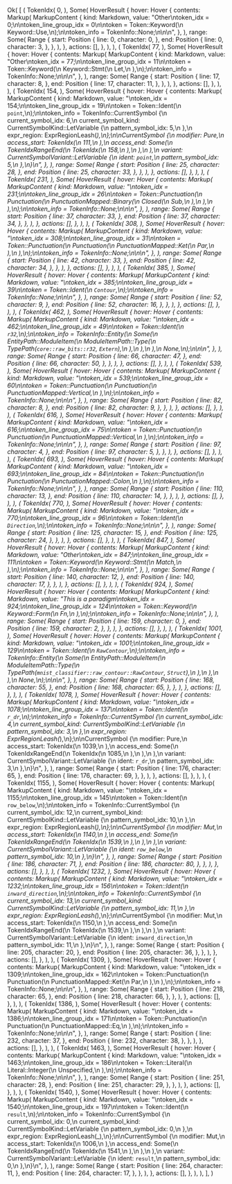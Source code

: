 Ok(
    [
        (
            TokenIdx(
                0,
            ),
            Some(
                HoverResult {
                    hover: Hover {
                        contents: Markup(
                            MarkupContent {
                                kind: Markdown,
                                value: "Other\ntoken_idx = 0;\n\ntoken_line_group_idx = 0\n\ntoken = Token::Keyword(\n    Keyword::Use,\n);\n\ntoken_info = TokenInfo::None;\n\n\n",
                            },
                        ),
                        range: Some(
                            Range {
                                start: Position {
                                    line: 0,
                                    character: 0,
                                },
                                end: Position {
                                    line: 0,
                                    character: 3,
                                },
                            },
                        ),
                    },
                    actions: [],
                },
            ),
        ),
        (
            TokenIdx(
                77,
            ),
            Some(
                HoverResult {
                    hover: Hover {
                        contents: Markup(
                            MarkupContent {
                                kind: Markdown,
                                value: "Other\ntoken_idx = 77;\n\ntoken_line_group_idx = 11\n\ntoken = Token::Keyword(\n    Keyword::Stmt(\n        Let,\n    ),\n);\n\ntoken_info = TokenInfo::None;\n\n\n",
                            },
                        ),
                        range: Some(
                            Range {
                                start: Position {
                                    line: 17,
                                    character: 8,
                                },
                                end: Position {
                                    line: 17,
                                    character: 11,
                                },
                            },
                        ),
                    },
                    actions: [],
                },
            ),
        ),
        (
            TokenIdx(
                154,
            ),
            Some(
                HoverResult {
                    hover: Hover {
                        contents: Markup(
                            MarkupContent {
                                kind: Markdown,
                                value: "\ntoken_idx = 154;\n\ntoken_line_group_idx = 19\n\ntoken = Token::Ident(\n    `point`,\n);\n\ntoken_info = TokenInfo::CurrentSymbol {\n    current_symbol_idx: 6,\n    current_symbol_kind: CurrentSymbolKind::LetVariable {\n        pattern_symbol_idx: 5,\n    },\n    expr_region: ExprRegionLeash(_),\n};\n\nCurrentSymbol {\n    modifier: Pure,\n    access_start: TokenIdx(\n        111,\n    ),\n    access_end: Some(\n        TokenIdxRangeEnd(\n            TokenIdx(\n                158,\n            ),\n        ),\n    ),\n    variant: CurrentSymbolVariant::LetVariable {\n        ident: `point`,\n        pattern_symbol_idx: 5,\n    },\n}\n",
                            },
                        ),
                        range: Some(
                            Range {
                                start: Position {
                                    line: 25,
                                    character: 28,
                                },
                                end: Position {
                                    line: 25,
                                    character: 33,
                                },
                            },
                        ),
                    },
                    actions: [],
                },
            ),
        ),
        (
            TokenIdx(
                231,
            ),
            Some(
                HoverResult {
                    hover: Hover {
                        contents: Markup(
                            MarkupContent {
                                kind: Markdown,
                                value: "\ntoken_idx = 231;\n\ntoken_line_group_idx = 26\n\ntoken = Token::Punctuation(\n    Punctuation(\n        PunctuationMapped::Binary(\n            Closed(\n                Sub,\n            ),\n        ),\n    ),\n);\n\ntoken_info = TokenInfo::None;\n\n\n",
                            },
                        ),
                        range: Some(
                            Range {
                                start: Position {
                                    line: 37,
                                    character: 33,
                                },
                                end: Position {
                                    line: 37,
                                    character: 34,
                                },
                            },
                        ),
                    },
                    actions: [],
                },
            ),
        ),
        (
            TokenIdx(
                308,
            ),
            Some(
                HoverResult {
                    hover: Hover {
                        contents: Markup(
                            MarkupContent {
                                kind: Markdown,
                                value: "\ntoken_idx = 308;\n\ntoken_line_group_idx = 31\n\ntoken = Token::Punctuation(\n    Punctuation(\n        PunctuationMapped::Ket(\n            Par,\n        ),\n    ),\n);\n\ntoken_info = TokenInfo::None;\n\n\n",
                            },
                        ),
                        range: Some(
                            Range {
                                start: Position {
                                    line: 42,
                                    character: 33,
                                },
                                end: Position {
                                    line: 42,
                                    character: 34,
                                },
                            },
                        ),
                    },
                    actions: [],
                },
            ),
        ),
        (
            TokenIdx(
                385,
            ),
            Some(
                HoverResult {
                    hover: Hover {
                        contents: Markup(
                            MarkupContent {
                                kind: Markdown,
                                value: "\ntoken_idx = 385;\n\ntoken_line_group_idx = 39\n\ntoken = Token::Ident(\n    `Contour`,\n);\n\ntoken_info = TokenInfo::None;\n\n\n",
                            },
                        ),
                        range: Some(
                            Range {
                                start: Position {
                                    line: 52,
                                    character: 9,
                                },
                                end: Position {
                                    line: 52,
                                    character: 16,
                                },
                            },
                        ),
                    },
                    actions: [],
                },
            ),
        ),
        (
            TokenIdx(
                462,
            ),
            Some(
                HoverResult {
                    hover: Hover {
                        contents: Markup(
                            MarkupContent {
                                kind: Markdown,
                                value: "\ntoken_idx = 462;\n\ntoken_line_group_idx = 49\n\ntoken = Token::Ident(\n    `r32`,\n);\n\ntoken_info = TokenInfo::Entity(\n    Some(\n        EntityPath::ModuleItem(\n            ModuleItemPath::Type(\n                TypePath(`core::raw_bits::r32`, `Extern`),\n            ),\n        ),\n    ),\n    None,\n);\n\n\n",
                            },
                        ),
                        range: Some(
                            Range {
                                start: Position {
                                    line: 66,
                                    character: 47,
                                },
                                end: Position {
                                    line: 66,
                                    character: 50,
                                },
                            },
                        ),
                    },
                    actions: [],
                },
            ),
        ),
        (
            TokenIdx(
                539,
            ),
            Some(
                HoverResult {
                    hover: Hover {
                        contents: Markup(
                            MarkupContent {
                                kind: Markdown,
                                value: "\ntoken_idx = 539;\n\ntoken_line_group_idx = 60\n\ntoken = Token::Punctuation(\n    Punctuation(\n        PunctuationMapped::Vertical,\n    ),\n);\n\ntoken_info = TokenInfo::None;\n\n\n",
                            },
                        ),
                        range: Some(
                            Range {
                                start: Position {
                                    line: 82,
                                    character: 8,
                                },
                                end: Position {
                                    line: 82,
                                    character: 9,
                                },
                            },
                        ),
                    },
                    actions: [],
                },
            ),
        ),
        (
            TokenIdx(
                616,
            ),
            Some(
                HoverResult {
                    hover: Hover {
                        contents: Markup(
                            MarkupContent {
                                kind: Markdown,
                                value: "\ntoken_idx = 616;\n\ntoken_line_group_idx = 75\n\ntoken = Token::Punctuation(\n    Punctuation(\n        PunctuationMapped::Vertical,\n    ),\n);\n\ntoken_info = TokenInfo::None;\n\n\n",
                            },
                        ),
                        range: Some(
                            Range {
                                start: Position {
                                    line: 97,
                                    character: 4,
                                },
                                end: Position {
                                    line: 97,
                                    character: 5,
                                },
                            },
                        ),
                    },
                    actions: [],
                },
            ),
        ),
        (
            TokenIdx(
                693,
            ),
            Some(
                HoverResult {
                    hover: Hover {
                        contents: Markup(
                            MarkupContent {
                                kind: Markdown,
                                value: "\ntoken_idx = 693;\n\ntoken_line_group_idx = 84\n\ntoken = Token::Punctuation(\n    Punctuation(\n        PunctuationMapped::Colon,\n    ),\n);\n\ntoken_info = TokenInfo::None;\n\n\n",
                            },
                        ),
                        range: Some(
                            Range {
                                start: Position {
                                    line: 110,
                                    character: 13,
                                },
                                end: Position {
                                    line: 110,
                                    character: 14,
                                },
                            },
                        ),
                    },
                    actions: [],
                },
            ),
        ),
        (
            TokenIdx(
                770,
            ),
            Some(
                HoverResult {
                    hover: Hover {
                        contents: Markup(
                            MarkupContent {
                                kind: Markdown,
                                value: "\ntoken_idx = 770;\n\ntoken_line_group_idx = 96\n\ntoken = Token::Ident(\n    `Direction`,\n);\n\ntoken_info = TokenInfo::None;\n\n\n",
                            },
                        ),
                        range: Some(
                            Range {
                                start: Position {
                                    line: 125,
                                    character: 15,
                                },
                                end: Position {
                                    line: 125,
                                    character: 24,
                                },
                            },
                        ),
                    },
                    actions: [],
                },
            ),
        ),
        (
            TokenIdx(
                847,
            ),
            Some(
                HoverResult {
                    hover: Hover {
                        contents: Markup(
                            MarkupContent {
                                kind: Markdown,
                                value: "Other\ntoken_idx = 847;\n\ntoken_line_group_idx = 111\n\ntoken = Token::Keyword(\n    Keyword::Stmt(\n        Match,\n    ),\n);\n\ntoken_info = TokenInfo::None;\n\n\n",
                            },
                        ),
                        range: Some(
                            Range {
                                start: Position {
                                    line: 140,
                                    character: 12,
                                },
                                end: Position {
                                    line: 140,
                                    character: 17,
                                },
                            },
                        ),
                    },
                    actions: [],
                },
            ),
        ),
        (
            TokenIdx(
                924,
            ),
            Some(
                HoverResult {
                    hover: Hover {
                        contents: Markup(
                            MarkupContent {
                                kind: Markdown,
                                value: "This is a paradigm\ntoken_idx = 924;\n\ntoken_line_group_idx = 124\n\ntoken = Token::Keyword(\n    Keyword::Form(\n        Fn,\n    ),\n);\n\ntoken_info = TokenInfo::None;\n\n\n",
                            },
                        ),
                        range: Some(
                            Range {
                                start: Position {
                                    line: 159,
                                    character: 0,
                                },
                                end: Position {
                                    line: 159,
                                    character: 2,
                                },
                            },
                        ),
                    },
                    actions: [],
                },
            ),
        ),
        (
            TokenIdx(
                1001,
            ),
            Some(
                HoverResult {
                    hover: Hover {
                        contents: Markup(
                            MarkupContent {
                                kind: Markdown,
                                value: "\ntoken_idx = 1001;\n\ntoken_line_group_idx = 129\n\ntoken = Token::Ident(\n    `RawContour`,\n);\n\ntoken_info = TokenInfo::Entity(\n    Some(\n        EntityPath::ModuleItem(\n            ModuleItemPath::Type(\n                TypePath(`mnist_classifier::raw_contour::RawContour`, `Struct`),\n            ),\n        ),\n    ),\n    None,\n);\n\n\n",
                            },
                        ),
                        range: Some(
                            Range {
                                start: Position {
                                    line: 168,
                                    character: 55,
                                },
                                end: Position {
                                    line: 168,
                                    character: 65,
                                },
                            },
                        ),
                    },
                    actions: [],
                },
            ),
        ),
        (
            TokenIdx(
                1078,
            ),
            Some(
                HoverResult {
                    hover: Hover {
                        contents: Markup(
                            MarkupContent {
                                kind: Markdown,
                                value: "\ntoken_idx = 1078;\n\ntoken_line_group_idx = 137\n\ntoken = Token::Ident(\n    `r_dr`,\n);\n\ntoken_info = TokenInfo::CurrentSymbol {\n    current_symbol_idx: 4,\n    current_symbol_kind: CurrentSymbolKind::LetVariable {\n        pattern_symbol_idx: 3,\n    },\n    expr_region: ExprRegionLeash(_),\n};\n\nCurrentSymbol {\n    modifier: Pure,\n    access_start: TokenIdx(\n        1039,\n    ),\n    access_end: Some(\n        TokenIdxRangeEnd(\n            TokenIdx(\n                1085,\n            ),\n        ),\n    ),\n    variant: CurrentSymbolVariant::LetVariable {\n        ident: `r_dr`,\n        pattern_symbol_idx: 3,\n    },\n}\n",
                            },
                        ),
                        range: Some(
                            Range {
                                start: Position {
                                    line: 176,
                                    character: 65,
                                },
                                end: Position {
                                    line: 176,
                                    character: 69,
                                },
                            },
                        ),
                    },
                    actions: [],
                },
            ),
        ),
        (
            TokenIdx(
                1155,
            ),
            Some(
                HoverResult {
                    hover: Hover {
                        contents: Markup(
                            MarkupContent {
                                kind: Markdown,
                                value: "\ntoken_idx = 1155;\n\ntoken_line_group_idx = 145\n\ntoken = Token::Ident(\n    `row_below`,\n);\n\ntoken_info = TokenInfo::CurrentSymbol {\n    current_symbol_idx: 12,\n    current_symbol_kind: CurrentSymbolKind::LetVariable {\n        pattern_symbol_idx: 10,\n    },\n    expr_region: ExprRegionLeash(_),\n};\n\nCurrentSymbol {\n    modifier: Mut,\n    access_start: TokenIdx(\n        1140,\n    ),\n    access_end: Some(\n        TokenIdxRangeEnd(\n            TokenIdx(\n                1539,\n            ),\n        ),\n    ),\n    variant: CurrentSymbolVariant::LetVariable {\n        ident: `row_below`,\n        pattern_symbol_idx: 10,\n    },\n}\n",
                            },
                        ),
                        range: Some(
                            Range {
                                start: Position {
                                    line: 186,
                                    character: 71,
                                },
                                end: Position {
                                    line: 186,
                                    character: 80,
                                },
                            },
                        ),
                    },
                    actions: [],
                },
            ),
        ),
        (
            TokenIdx(
                1232,
            ),
            Some(
                HoverResult {
                    hover: Hover {
                        contents: Markup(
                            MarkupContent {
                                kind: Markdown,
                                value: "\ntoken_idx = 1232;\n\ntoken_line_group_idx = 156\n\ntoken = Token::Ident(\n    `inward_direction`,\n);\n\ntoken_info = TokenInfo::CurrentSymbol {\n    current_symbol_idx: 13,\n    current_symbol_kind: CurrentSymbolKind::LetVariable {\n        pattern_symbol_idx: 11,\n    },\n    expr_region: ExprRegionLeash(_),\n};\n\nCurrentSymbol {\n    modifier: Mut,\n    access_start: TokenIdx(\n        1150,\n    ),\n    access_end: Some(\n        TokenIdxRangeEnd(\n            TokenIdx(\n                1539,\n            ),\n        ),\n    ),\n    variant: CurrentSymbolVariant::LetVariable {\n        ident: `inward_direction`,\n        pattern_symbol_idx: 11,\n    },\n}\n",
                            },
                        ),
                        range: Some(
                            Range {
                                start: Position {
                                    line: 205,
                                    character: 20,
                                },
                                end: Position {
                                    line: 205,
                                    character: 36,
                                },
                            },
                        ),
                    },
                    actions: [],
                },
            ),
        ),
        (
            TokenIdx(
                1309,
            ),
            Some(
                HoverResult {
                    hover: Hover {
                        contents: Markup(
                            MarkupContent {
                                kind: Markdown,
                                value: "\ntoken_idx = 1309;\n\ntoken_line_group_idx = 162\n\ntoken = Token::Punctuation(\n    Punctuation(\n        PunctuationMapped::Ket(\n            Par,\n        ),\n    ),\n);\n\ntoken_info = TokenInfo::None;\n\n\n",
                            },
                        ),
                        range: Some(
                            Range {
                                start: Position {
                                    line: 218,
                                    character: 65,
                                },
                                end: Position {
                                    line: 218,
                                    character: 66,
                                },
                            },
                        ),
                    },
                    actions: [],
                },
            ),
        ),
        (
            TokenIdx(
                1386,
            ),
            Some(
                HoverResult {
                    hover: Hover {
                        contents: Markup(
                            MarkupContent {
                                kind: Markdown,
                                value: "\ntoken_idx = 1386;\n\ntoken_line_group_idx = 171\n\ntoken = Token::Punctuation(\n    Punctuation(\n        PunctuationMapped::Eq,\n    ),\n);\n\ntoken_info = TokenInfo::None;\n\n\n",
                            },
                        ),
                        range: Some(
                            Range {
                                start: Position {
                                    line: 232,
                                    character: 37,
                                },
                                end: Position {
                                    line: 232,
                                    character: 38,
                                },
                            },
                        ),
                    },
                    actions: [],
                },
            ),
        ),
        (
            TokenIdx(
                1463,
            ),
            Some(
                HoverResult {
                    hover: Hover {
                        contents: Markup(
                            MarkupContent {
                                kind: Markdown,
                                value: "\ntoken_idx = 1463;\n\ntoken_line_group_idx = 186\n\ntoken = Token::Literal(\n    Literal::Integer(\n        Unspecified,\n    ),\n);\n\ntoken_info = TokenInfo::None;\n\n\n",
                            },
                        ),
                        range: Some(
                            Range {
                                start: Position {
                                    line: 251,
                                    character: 28,
                                },
                                end: Position {
                                    line: 251,
                                    character: 29,
                                },
                            },
                        ),
                    },
                    actions: [],
                },
            ),
        ),
        (
            TokenIdx(
                1540,
            ),
            Some(
                HoverResult {
                    hover: Hover {
                        contents: Markup(
                            MarkupContent {
                                kind: Markdown,
                                value: "\ntoken_idx = 1540;\n\ntoken_line_group_idx = 197\n\ntoken = Token::Ident(\n    `result`,\n);\n\ntoken_info = TokenInfo::CurrentSymbol {\n    current_symbol_idx: 0,\n    current_symbol_kind: CurrentSymbolKind::LetVariable {\n        pattern_symbol_idx: 0,\n    },\n    expr_region: ExprRegionLeash(_),\n};\n\nCurrentSymbol {\n    modifier: Mut,\n    access_start: TokenIdx(\n        1006,\n    ),\n    access_end: Some(\n        TokenIdxRangeEnd(\n            TokenIdx(\n                1541,\n            ),\n        ),\n    ),\n    variant: CurrentSymbolVariant::LetVariable {\n        ident: `result`,\n        pattern_symbol_idx: 0,\n    },\n}\n",
                            },
                        ),
                        range: Some(
                            Range {
                                start: Position {
                                    line: 264,
                                    character: 11,
                                },
                                end: Position {
                                    line: 264,
                                    character: 17,
                                },
                            },
                        ),
                    },
                    actions: [],
                },
            ),
        ),
    ],
)